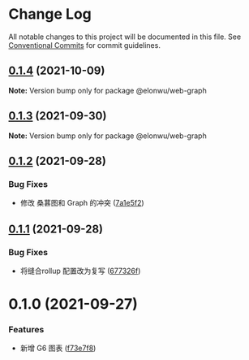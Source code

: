 # Change Log

All notable changes to this project will be documented in this file.
See [Conventional Commits](https://conventionalcommits.org) for commit guidelines.

## [0.1.4](https://github.com/ElonWu/elonwu_ui/compare/@elonwu/web-graph@0.1.3...@elonwu/web-graph@0.1.4) (2021-10-09)

**Note:** Version bump only for package @elonwu/web-graph





## [0.1.3](https://github.com/ElonWu/elonwu_ui/compare/@elonwu/web-graph@0.1.2...@elonwu/web-graph@0.1.3) (2021-09-30)

**Note:** Version bump only for package @elonwu/web-graph





## [0.1.2](https://github.com/ElonWu/elonwu_ui/compare/@elonwu/web-graph@0.1.1...@elonwu/web-graph@0.1.2) (2021-09-28)


### Bug Fixes

* 修改 桑葚图和 Graph 的冲突 ([7a1e5f2](https://github.com/ElonWu/elonwu_ui/commit/7a1e5f22850d67f4033d1f2652c30c1336a81e31))





## [0.1.1](https://github.com/ElonWu/elonwu_ui/compare/@elonwu/web-graph@0.1.0...@elonwu/web-graph@0.1.1) (2021-09-28)


### Bug Fixes

* 将缝合rollup 配置改为复写 ([677326f](https://github.com/ElonWu/elonwu_ui/commit/677326fb522e0e85f68ea2e6b9b2683e07f3f423))





# 0.1.0 (2021-09-27)


### Features

* 新增 G6 图表 ([f73e7f8](https://github.com/ElonWu/elonwu_ui/commit/f73e7f8671c488c8443308dcbe6a20c73ca6d8a9))
